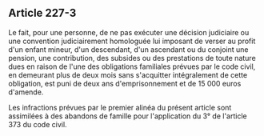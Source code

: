 Article 227-3
----
Le fait, pour une personne, de ne pas exécuter une décision judiciaire ou une
convention judiciairement homologuée lui imposant de verser au profit d'un
enfant mineur, d'un descendant, d'un ascendant ou du conjoint une pension, une
contribution, des subsides ou des prestations de toute nature dues en raison de
l'une des obligations familiales prévues par le code civil, en demeurant plus de
deux mois sans s'acquitter intégralement de cette obligation, est puni de deux
ans d'emprisonnement et de 15 000 euros d'amende.

Les infractions prévues par le premier alinéa du présent article sont assimilées
à des abandons de famille pour l'application du 3° de l'article 373 du code
civil.
